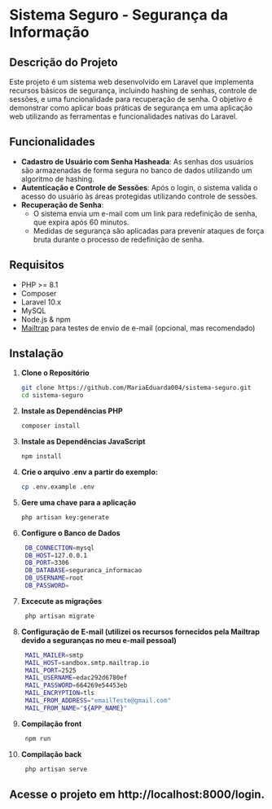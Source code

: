 # **Sistema Seguro - Segurança da Informação**

## **Descrição do Projeto**

Este projeto é um sistema web desenvolvido em Laravel que implementa recursos básicos de segurança, incluindo hashing de senhas, controle de sessões, e uma funcionalidade para recuperação de senha. O objetivo é demonstrar como aplicar boas práticas de segurança em uma aplicação web utilizando as ferramentas e funcionalidades nativas do Laravel.

## **Funcionalidades**

- **Cadastro de Usuário com Senha Hasheada**: As senhas dos usuários são armazenadas de forma segura no banco de dados utilizando um algoritmo de hashing.
- **Autenticação e Controle de Sessões**: Após o login, o sistema valida o acesso do usuário às áreas protegidas utilizando controle de sessões.
- **Recuperação de Senha**:
  - O sistema envia um e-mail com um link para redefinição de senha, que expira após 60 minutos.
  - Medidas de segurança são aplicadas para prevenir ataques de força bruta durante o processo de redefinição de senha.

## **Requisitos**

- PHP >= 8.1
- Composer
- Laravel 10.x
- MySQL
- Node.js & npm
- [Mailtrap](https://mailtrap.io) para testes de envio de e-mail (opcional, mas recomendado)
  
## **Instalação**

1. **Clone o Repositório**

   ```bash
   git clone https://github.com/MariaEduarda004/sistema-seguro.git
   cd sistema-seguro
2. **Instale as Dependências PHP**

   ```bash
   composer install
3. **Instale as Dependências JavaScript**

   ```bash
   npm install
4. **Crie o arquivo .env a partir do exemplo:**
    ```bash
   cp .env.example .env
5. **Gere uma chave para a aplicação**
   ```bash
   php artisan key:generate
6. **Configure o Banco de Dados**
   ```bash
    DB_CONNECTION=mysql
    DB_HOST=127.0.0.1
    DB_PORT=3306
    DB_DATABASE=seguranca_informacao
    DB_USERNAME=root
    DB_PASSWORD=
7. **Excecute as migrações**
   ```bash
    php artisan migrate
8. **Configuração de E-mail (utilizei os recursos fornecidos pela Mailtrap devido a seguranças no meu e-mail pessoal)**
   ```bash
    MAIL_MAILER=smtp
    MAIL_HOST=sandbox.smtp.mailtrap.io
    MAIL_PORT=2525
    MAIL_USERNAME=edac292d6780ef
    MAIL_PASSWORD=664269e54453eb
    MAIL_ENCRYPTION=tls
    MAIL_FROM_ADDRESS="emailTeste@gmail.com"
    MAIL_FROM_NAME="${APP_NAME}"
9. **Compilação front**
   ```bash
    npm run 
9. **Compilação back**
   ```bash
    php artisan serve

## **Acesse o projeto em http://localhost:8000/login.**

